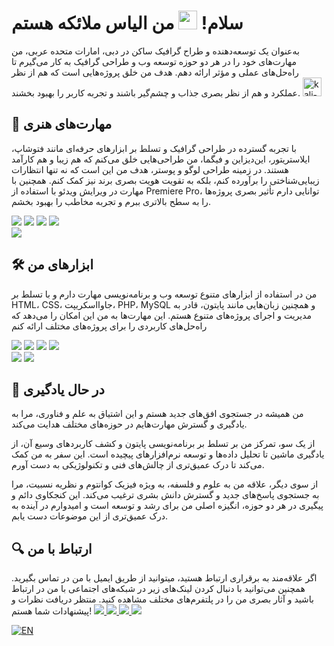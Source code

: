 # سلام! <img src="https://raw.githubusercontent.com/MartinHeinz/MartinHeinz/master/wave.gif" width="30px"> من الیاس ملائکه هستم
به‌عنوان یک توسعه‌دهنده و طراح گرافیک ساکن در دبی، امارات متحده عربی، من مهارت‌های خود را در هر دو حوزه توسعه وب و طراحی گرافیک به کار می‌گیرم تا راه‌حل‌های عملی و مؤثر ارائه دهم. هدف من خلق پروژه‌هایی است که هم از نظر عملکرد و هم از نظر بصری جذاب و چشم‌گیر باشند و تجربه کاربر را بهبود بخشند. <img width="30" height="30" src="https://img.icons8.com/color/100/000000/kali-linux.png" alt="kali-linux"/>

## 🎨 مهارت‌های هنری
با تجربه گسترده در طراحی گرافیک و تسلط بر ابزارهای حرفه‌ای مانند فتوشاپ، ایلاستریتور، این‌دیزاین و فیگما، من طراحی‌هایی خلق می‌کنم که هم زیبا و هم کارآمد هستند. در زمینه طراحی لوگو و پوستر، هدف من این است که نه تنها انتظارات زیبایی‌شناختی را برآورده کنم، بلکه به تقویت هویت بصری برند نیز کمک کنم. همچنین با مهارت در ویرایش ویدئو با استفاده از Premiere Pro، توانایی دارم تأثیر بصری پروژه‌ها را به سطح بالاتری ببرم و تجربه مخاطب را بهبود بخشم.

<img src="https://readme-components.vercel.app/api?component=logo&fill=black&logo=figma&svgfill=df5c43"> <img src="https://readme-components.vercel.app/api?component=logo&fill=black&logo=Photoshop&svgfill=df5c43"> <img src="https://readme-components.vercel.app/api?component=logo&fill=black&logo=Illustrator&svgfill=f6df1c"> <img src="https://readme-components.vercel.app/api?component=logo&fill=black&logo=InDesign&svgfill=659b60"> <br> <img src="https://readme-components.vercel.app/api?component=logo&fill=black&logo=PremierePro&svgfill=f06629">

## 🛠 ابزارهای من
من در استفاده از ابزارهای متنوع توسعه وب و برنامه‌نویسی مهارت دارم و با تسلط بر HTML، CSS، جاوااسکریپت، PHP، MySQL و همچنین زبان‌هایی مانند پایتون، قادر به مدیریت و اجرای پروژه‌های متنوع هستم. این مهارت‌ها به من این امکان را می‌دهد که راه‌حل‌های کاربردی را برای پروژه‌های مختلف ارائه کنم

<img src="https://readme-components.vercel.app/api?component=logo&fill=black&logo=PHP&svgfill=df5c43"> <img src="https://readme-components.vercel.app/api?component=logo&fill=black&logo=python&svgfill=df5c43"> <img src="https://readme-components.vercel.app/api?component=logo&fill=black&logo=javascript&svgfill=f6df1c"> <img src="https://readme-components.vercel.app/api?component=logo&fill=black&logo=MYSQL&svgfill=659b60"> <br> <img src="https://readme-components.vercel.app/api?component=logo&fill=black&logo=html5&svgfill=f06629"> <img src="https://readme-components.vercel.app/api?component=logo&fill=black&logo=CSS3&svgfill=028dd1">

## 📖 در حال یادگیری
من همیشه در جستجوی افق‌های جدید هستم و این اشتیاق به علم و فناوری، مرا به یادگیری و گسترش مهارت‌هایم در حوزه‌های مختلف هدایت می‌کند.

از یک سو، تمرکز من بر تسلط بر برنامه‌نویسی پایتون و کشف کاربردهای وسیع آن، از یادگیری ماشین تا تحلیل داده‌ها و توسعه نرم‌افزارهای پیچیده است. این سفر به من کمک می‌کند تا درک عمیق‌تری از چالش‌های فنی و تکنولوژیکی به دست آورم.

از سوی دیگر، علاقه من به علوم و فلسفه، به ویژه فیزیک کوانتوم و نظریه نسبیت، مرا به جستجوی پاسخ‌های جدید و گسترش دانش بشری ترغیب می‌کند. این کنجکاوی دائم و پیگیری در هر دو حوزه، انگیزه اصلی من برای رشد و توسعه است و امیدوارم در آینده به درک عمیق‌تری از این موضوعات دست یابم.

## 🔍 ارتباط با من
اگر علاقه‌مند به برقراری ارتباط هستید، میتوانید از طریق ایمیل با من در تماس بگیرید. همچنین می‌توانید با دنبال کردن لینک‌های زیر در شبکه‌های اجتماعی با من در ارتباط باشید و آثار بصری من را در پلتفرم‌های مختلف مشاهده کنید. منتظر دریافت نظرات و پیشنهادات شما هستم!
<a href="https://t.me/elyas_malaeka"> <img src="https://readme-components.vercel.app/api?component=logo&fill=black&logo=Telegram&svgfill=df5c43"> </a> <a href="https://www.figma.com/@elyas_malaeka"> <img src="https://readme-components.vercel.app/api?component=logo&fill=black&logo=Figma&svgfill=f6df1c"> </a> <a href="https://dribbble.com/elyas-malaeka"> <img src="https://readme-components.vercel.app/api?component=logo&fill=black&logo=Dribbble&svgfill=f6df1c"> </a> <a href="https://www.behance.net/elyas_malaeka/"> <img src="https://readme-components.vercel.app/api?component=logo&fill=black&logo=Behance&svgfill=f6df1c"> </a>




[![EN](https://img.shields.io/badge/Language-English-green)](README_EN.md)



